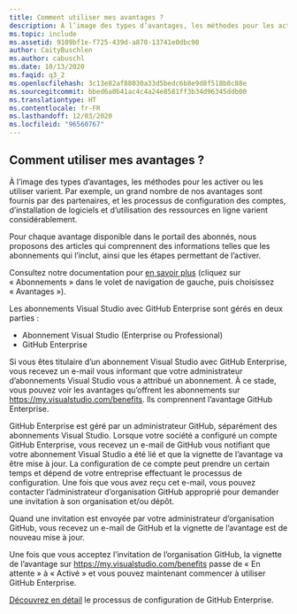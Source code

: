 ```yaml
---
title: Comment utiliser mes avantages ?
description: À l’image des types d’avantages, les méthodes pour les activer ou les utiliser varient. Par exemple, un grand nombre de nos avantages sont fournis par...
ms.topic: include
ms.assetid: 9109bf1e-f725-439d-a870-13741e0dbc90
author: CaityBuschlen
ms.author: cabuschl
ms.date: 10/13/2020
ms.faqid: q3_2
ms.openlocfilehash: 3c13e82af88030a33d5bedc6b8e9d8f518b8c88e
ms.sourcegitcommit: bbed6a0b41ac4c4a24e8581ff3b34d96345ddb00
ms.translationtype: HT
ms.contentlocale: fr-FR
ms.lasthandoff: 12/03/2020
ms.locfileid: "96560767"
---
```

## <a name="how-do-i-use-my-benefits"></a>Comment utiliser mes avantages ?

À l’image des types d’avantages, les méthodes pour les activer ou les utiliser varient. Par exemple, un grand nombre de nos avantages sont fournis par des partenaires, et les processus de configuration des comptes, d’installation de logiciels et d’utilisation des ressources en ligne varient considérablement.

Pour chaque avantage disponible dans le portail des abonnés, nous proposons des articles qui comprennent des informations telles que les abonnements qui l’inclut, ainsi que les étapes permettant de l’activer.

Consultez notre documentation pour [en savoir plus](https://docs.microsoft.com/visualstudio/subscriptions/whats-new-in-subscriptions) (cliquez sur « Abonnements » dans le volet de navigation de gauche, puis choisissez « Avantages »).

Les abonnements Visual Studio avec GitHub Enterprise sont gérés en deux parties :  
- Abonnement Visual Studio (Enterprise ou Professional)  
- GitHub Enterprise  

Si vous êtes titulaire d’un abonnement Visual Studio avec GitHub Enterprise, vous recevez un e-mail vous informant que votre administrateur d’abonnements Visual Studio vous a attribué un abonnement. À ce stade, vous pouvez voir les avantages qu’offrent les abonnements sur <https://my.visualstudio.com/benefits>. Ils comprennent l’avantage GitHub Enterprise. 

GitHub Enterprise est géré par un administrateur GitHub, séparément des abonnements Visual Studio. Lorsque votre société a configuré un compte GitHub Enterprise, vous recevez un e-mail de GitHub vous notifiant que votre abonnement Visual Studio a été lié et que la vignette de l’avantage va être mise à jour. La configuration de ce compte peut prendre un certain temps et dépend de votre entreprise effectuant le processus de configuration. Une fois que vous avez reçu cet e-mail, vous pouvez contacter l’administrateur d’organisation GitHub approprié pour demander une invitation à son organisation et/ou dépôt. 

Quand une invitation est envoyée par votre administrateur d’organisation GitHub, vous recevez un e-mail de GitHub et la vignette de l’avantage est de nouveau mise à jour. 

Une fois que vous acceptez l’invitation de l’organisation GitHub, la vignette de l’avantage sur <https://my.visualstudio.com/benefits> passe de « En attente » à « Activé » et vous pouvez maintenant commencer à utiliser GitHub Enterprise. 

[Découvrez en détail](https://docs.microsoft.com/visualstudio/subscriptions/access-github) le processus de configuration de GitHub Enterprise. 
